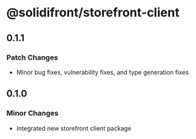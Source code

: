 # @solidifront/storefront-client

## 0.1.1

### Patch Changes

- Minor bug fixes, vulnerability fixes, and type generation fixes

## 0.1.0

### Minor Changes

- Integrated new storefront client package
